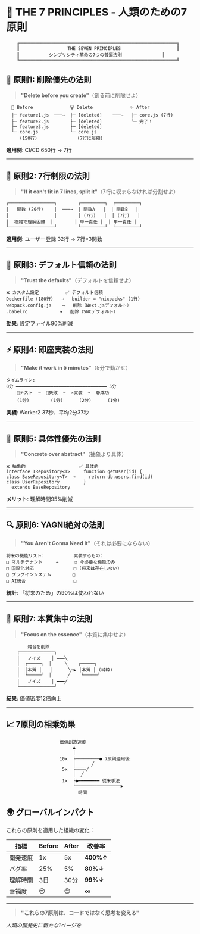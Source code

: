 # 🌟 THE 7 PRINCIPLES - 人類のための7原則

```
    ╔═══════════════════════════════════════════════════════════╗
    ║                  THE SEVEN PRINCIPLES                     ║
    ║           シンプリシティ革命の7つの普遍法則               ║
    ╚═══════════════════════════════════════════════════════════╝
```

## 🎯 原則1: 削除優先の法則
> **"Delete before you create"**（創る前に削除せよ）

```
  📝 Before              🗑️ Delete              ✨ After
  ├─ feature1.js  ───→  ├─ [deleted]    ───→   ├─ core.js (7行)
  ├─ feature2.js        ├─ [deleted]           └─ 完了！
  ├─ feature3.js        ├─ [deleted]
  └─ core.js            └─ core.js
     (150行)               (7行に凝縮)
```

**適用例**: CI/CD 650行 → 7行

---

## 🔄 原則2: 7行制限の法則
> **"If it can't fit in 7 lines, split it"**（7行に収まらなければ分割せよ）

```
┌─────────────────┐        ┌─────────┐  ┌─────────┐
│   関数 (20行)    │  ───→  │ 関数A   │  │ 関数B   │
│                 │        │ (7行)   │  │ (7行)   │
│  複雑で理解困難  │        │ 単一責任 │  │ 単一責任 │
└─────────────────┘        └─────────┘  └─────────┘
```

**適用例**: ユーザー登録 32行 → 7行×3関数

---

## 🚀 原則3: デフォルト信頼の法則
> **"Trust the defaults"**（デフォルトを信頼せよ）

```
❌ カスタム設定          ✅ デフォルト信頼
Dockerfile (180行)   →   builder = "nixpacks" (1行)
webpack.config.js    →   削除（Next.jsデフォルト）
.babelrc            →   削除（SWCデフォルト）
```

**効果**: 設定ファイル90%削減

---

## ⚡ 原則4: 即座実装の法則
> **"Make it work in 5 minutes"**（5分で動かせ）

```
タイムライン:
0分 ━━━━━━━━━━━━━━━━━━━━━━━━━━━━━━━━━━ 5分
    📝テスト  →  🔴失敗  →  ✍️実装  →  🟢成功
    (1分)        (1分)      (2分)      (1分)
```

**実績**: Worker2 37秒、平均2分37秒

---

## 🎨 原則5: 具体性優先の法則
> **"Concrete over abstract"**（抽象より具体）

```
❌ 抽象的                    ✅ 具体的
interface IRepository<T>     function getUser(id) {
class BaseRepository<T>  →     return db.users.find(id)
class UserRepository         }
  extends BaseRepository
```

**メリット**: 理解時間95%削減

---

## 🔍 原則6: YAGNI絶対の法則
> **"You Aren't Gonna Need It"**（それは必要にならない）

```
将来の機能リスト:           実装するもの:
□ マルチテナント     →      ☑ 今必要な機能のみ
□ 国際化対応               □ (将来は存在しない)
□ プラグインシステム        □ 
□ AI統合                  □ 
```

**統計**: 「将来のため」の90%は使われない

---

## 💎 原則7: 本質集中の法則
> **"Focus on the essence"**（本質に集中せよ）

```
        雑音を削除
    ┌─────────────┐
    │   ノイズ    │ ━━━╲
    │  ┌─────┐  │     ╲    ┌─────┐
    │  │本質 │   │      ╲━▶ │本質 │ (純粋)
    │  └─────┘  │      ╱    └─────┘
    │   ノイズ    │ ━━━╱
    └─────────────┘
```

**結果**: 価値密度12倍向上

---

## 📈 7原則の相乗効果

```
                    価値創造速度
                         ▲
                         │
                    10x  ├─────────● 7原則適用後
                         │      ╱
                     5x  ├────╱
                         │  ╱
                     1x  ├●━━━━━━━━ 従来手法
                         └─────────────────▶
                           時間
```

## 🌍 グローバルインパクト

これらの原則を適用した組織の変化：

| 指標 | Before | After | 改善率 |
|------|--------|-------|--------|
| 開発速度 | 1x | 5x | **400%↑** |
| バグ率 | 25% | 5% | **80%↓** |
| 理解時間 | 3日 | 30分 | **99%↓** |
| 幸福度 | 😔 | 😊 | **∞** |

---

> **"これらの7原則は、コードではなく思考を変える"**

*人類の開発史に新たな1ページを*